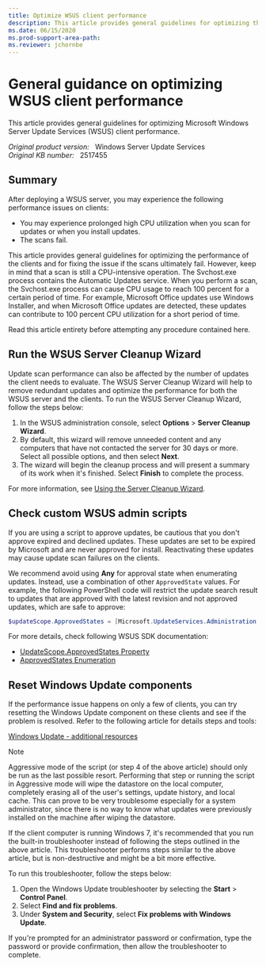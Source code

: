 ```yaml
---
title: Optimize WSUS client performance
description: This article provides general guidelines for optimizing the performance of the WSUS clients and for fixing scan failure issues.
ms.date: 06/15/2020
ms.prod-support-area-path:
ms.reviewer: jchornbe
---
```

# General guidance on optimizing WSUS client performance

This article provides general guidelines for optimizing Microsoft Windows Server Update Services (WSUS) client performance.

_Original product version:_ &nbsp; Windows Server Update Services  
_Original KB number:_ &nbsp; 2517455

## Summary

After deploying a WSUS server, you may experience the following performance issues on clients:

- You may experience prolonged high CPU utilization when you scan for updates or when you install updates.
- The scans fail.

This article provides general guidelines for optimizing the performance of the clients and for fixing the issue if the scans ultimately fail. However, keep in mind that a scan is still a CPU-intensive operation. The Svchost.exe process contains the Automatic Updates service. When you perform a scan, the Svchost.exe process can cause CPU usage to reach 100 percent for a certain period of time. For example, Microsoft Office updates use Windows Installer, and when Microsoft Office updates are detected, these updates can contribute to 100 percent CPU utilization for a short period of time.

Read this article entirety before attempting any procedure contained here.

## Run the WSUS Server Cleanup Wizard  

Update scan performance can also be affected by the number of updates the client needs to evaluate. The WSUS Server Cleanup Wizard will help to remove redundant updates and optimize the performance for both the WSUS server and the clients. To run the WSUS Server Cleanup Wizard, follow the steps below:

1. In the WSUS administration console, select **Options** > **Server Cleanup Wizard**.
2. By default, this wizard will remove unneeded content and any computers that have not contacted the server for 30 days or more. Select all possible options, and then select **Next**.
3. The wizard will begin the cleanup process and will present a summary of its work when it's finished. Select **Finish** to complete the process.

For more information, see [Using the Server Cleanup Wizard](/previous-versions/windows/it-pro/windows-server-2008-R2-and-2008/cc708578(v=ws.10)?redirectedfrom=MSDN).

## Check custom WSUS admin scripts  

If you are using a script to approve updates, be cautious that you don't approve expired and declined updates. These updates are set to be expired by Microsoft and are never approved for install. Reactivating these updates may cause update scan failures on the clients.

We recommend avoid using **Any** for approval state when enumerating updates. Instead, use a combination of other `ApprovedState` values. For example, the following PowerShell code will restrict the update search result to updates that are approved with the latest revision and not approved updates, which are safe to approve:

```PowerShell
$updateScope.ApprovedStates = [Microsoft.UpdateServices.Administration.ApprovedStates]::LatestRevisionApproved -bor [Microsoft.UpdateServices.Administration.ApprovedStates]::NotApproved foreach($update in $wsus.GetUpdates($updateScope)) { #Approve the update $update.Approve($updateaction,$targetgroup) }
```

For more details, check following WSUS SDK documentation:

- [UpdateScope.ApprovedStates Property](/previous-versions/windows/desktop/aa353751(v=vs.85)?redirectedfrom=MSDN)
- [ApprovedStates Enumeration](/previous-versions/windows/desktop/aa354257(v=vs.85)?redirectedfrom=MSDN)

## Reset Windows Update components  

If the performance issue happens on only a few of clients, you can try resetting the Windows Update component on these clients and see if the problem is resolved. Refer to the following article for details steps and tools:

[Windows Update - additional resources](/windows/deployment/update/windows-update-resources)

> [!NOTE]
> Aggressive mode of the script (or step 4 of the above article) should only be run as the last possible resort. Performing that step or running the script in Aggressive mode will wipe the datastore on the local computer, completely erasing all of the user's settings, update history, and local cache. This can prove to be very troublesome especially for a system administrator, since there is no way to know what updates were previously installed on the machine after wiping the datastore.

If the client computer is running Windows 7, it's recommended that you run the built-in troubleshooter instead of following the steps outlined in the above article. This troubleshooter performs steps similar to the above article, but is non-destructive and might be a bit more effective.

To run this troubleshooter, follow the steps below:

1. Open the Windows Update troubleshooter by selecting the **Start** > **Control Panel**.
2. Select **Find and fix problems**.
3. Under **System and Security**, select **Fix problems with Windows Update**.

If you're prompted for an administrator password or confirmation, type the password or provide confirmation, then allow the troubleshooter to complete.
